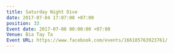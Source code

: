 ```yaml
---
title: Saturday Night Dive
date: 2017-07-04 17:07:00 +07:00
position: 33
Event date: 2017-07-08 00:00:00 +07:00
Venue: Bia Tay Ta
Event URL: https://www.facebook.com/events/166185763923761/
---
```


